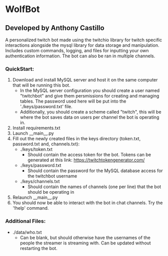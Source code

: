 # WolfBot
## Developed by Anthony Castillo

A personalized twitch bot made using the twitchio library for twitch specific interactions alongside the mysql library for data storage and manipulation. Includes custom commands, logging, and files for inputting your own authentication information. The bot can also be ran in multiple channels.

### QuickStart:
1. Download and install MySQL server and host it on the same computer that will be running this bot.
    - In the MySQL server configuration you should create a user named "twitchbot" and give them persmissions for creating and managing tables. The password used here will be put into the './keys/password.txt' file.
    - Additionally, you should create a scheme called "twitch", this will be where the bot saves data on users per channel the bot is operating in.
2. Install requirements.txt
3. Launch \_\_main\_\_.py
4. Fill out the newly created files in the keys directory (token.txt, password.txt and, channels.txt):
    - ./keys/token.txt
        - Should contain the access token for the bot. Tokens can be generated at this link: https://twitchtokengenerator.com/
    - ./keys/password.txt
        - Should contain the password for the MySQL database access for the twitchbot username
    - ./keys/channels.txt
        - Should contain the names of channels (one per line) that the bot should be operating in
5. Relaunch \_\_main\_\_.py
6. You should now be able to interact with the bot in chat channels. Try the '!help' command.

### Additional Files:
- ./data/who.txt
    - Can be blank, but should otherwise have the usernames of the people the streamer is streaming with. Can be updated without restarting the bot.